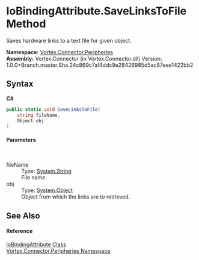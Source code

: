 # IoBindingAttribute.SaveLinksToFile Method 
 

Saves hardware links to a text file for given object.

**Namespace:**&nbsp;<a href="N_Vortex_Connector_Peripheries.md">Vortex.Connector.Peripheries</a><br />**Assembly:**&nbsp;Vortex.Connector (in Vortex.Connector.dll) Version: 1.0.0+Branch.master.Sha.24c869c7af4ddc9e28426985d5ac87eee1422bb2

## Syntax

**C#**<br />
``` C#
public static void SaveLinksToFile(
	string fileName,
	Object obj
)
```


#### Parameters
&nbsp;<dl><dt>fileName</dt><dd>Type: <a href="https://docs.microsoft.com/dotnet/api/system.string" target="_blank">System.String</a><br />File name.</dd><dt>obj</dt><dd>Type: <a href="https://docs.microsoft.com/dotnet/api/system.object" target="_blank">System.Object</a><br />Object from which the links are to retrieved.</dd></dl>

## See Also


#### Reference
<a href="T_Vortex_Connector_Peripheries_IoBindingAttribute.md">IoBindingAttribute Class</a><br /><a href="N_Vortex_Connector_Peripheries.md">Vortex.Connector.Peripheries Namespace</a><br />